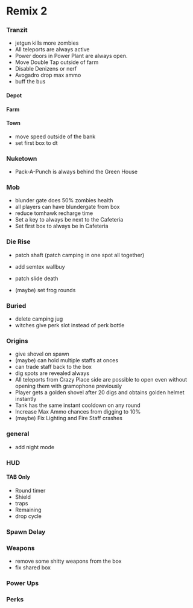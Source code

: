 # Remix 2

### Tranzit
* jetgun kills more zombies
* All teleports are always active
* Power doors in Power Plant are always open.
* Move Double Tap outside of farm
* Disable Denizens or nerf
* Avogadro drop max ammo
* buff the bus

#### Depot

#### Farm

#### Town
* move speed outside of the bank
* set first box to dt

### Nuketown
* Pack-A-Punch is always behind the Green House

### Mob
* blunder gate does 50% zombies health
* all players can have blundergate from box
* reduce tomhawk recharge time
* Set a key to always be next to the Cafeteria
* Set first box to always be in Cafeteria

### Die Rise
* patch shaft (patch camping in one spot all together)
* add semtex wallbuy
* patch slide death

* (maybe) set frog rounds

### Buried
* delete camping jug
* witches give perk slot instead of perk bottle

### Origins
* give shovel on spawn
* (maybe) can hold multiple staffs at onces 
* can trade staff back to the box
* dig spots are revealed always
* All teleports from Crazy Place side are possible to open even without opening them with gramophone previously
* Player gets a golden shovel after 20 digs and obtains golden helmet instantly
* Tank has the same instant cooldown on any round
* Increase Max Ammo chances from digging to 10%
* (maybe) Fix Lighting and Fire Staff crashes

 
### general
* add night mode

### HUD
#### TAB Only
* Round timer
* Shield
* traps
* Remaining
* drop cycle

### Spawn Delay

### Weapons 
* remove some shitty weapons from the box
* fix shared box

### Power Ups 

### Perks



